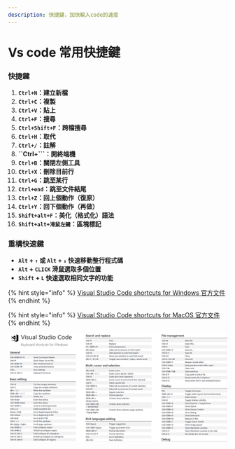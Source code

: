 ```yaml
---
description: 快捷鍵，加快輸入code的速度
---
```


# Vs code 常用快捷鍵

### 快捷鍵

1. **`Ctrl+N`：建立新檔**
2. **`Ctrl+C`：複製**
3. **`Ctrl+V`：貼上**
4. **`Ctrl+F`：搜尋**
5. **`Ctrl+Shift+F`：跨檔搜尋**
6. **`Ctrl+H`：取代**
7. **`Ctrl+/`：註解**
8. **``Ctrl+```：開終端機**
9. **`Ctrl+B`：關閉左側工具**
10. **`Ctrl+X`：刪除目前行**
11. **`Ctrl+G`：跳至某行**
12. **`Ctrl+end`：跳至文件結尾**
13. **`Ctrl+Z`：回上個動作（復原）**
14. **`Ctrl+Y`：回下個動作（再做）**
15. **`Shift+alt+F`：美化（格式化）語法**
16. **`Shift+alt+滑鼠左鍵`：區塊標記**

### 重構快速鍵 <a id="&#x597D;&#x7528;&#x7684;&#x91CD;&#x69CB;&#x5FEB;&#x901F;&#x9375;"></a>

*  **`Alt` + `↑` 或 `Alt` + `↓` 快速移動整行程式碼**
*  **`Alt` + `CLICK` 滑鼠選取多個位置**
*  **`Shift` + `L` 快速選取相同文字的功能**

{% hint style="info" %}
[ Visual Studio Code shortcuts for Windows 官方文件](https://code.visualstudio.com/shortcuts/keyboard-shortcuts-windows.pdf)
{% endhint %}

{% hint style="info" %}
 [Visual Studio Code shortcuts for MacOS 官方文件](https://code.visualstudio.com/shortcuts/keyboard-shortcuts-macos.pdf)
{% endhint %}

![](../../.gitbook/assets/image%20%2829%29.png)



